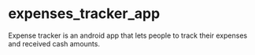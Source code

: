# expenses_tracker_app
Expense tracker is an android app that lets people to track their expenses and received cash amounts.
